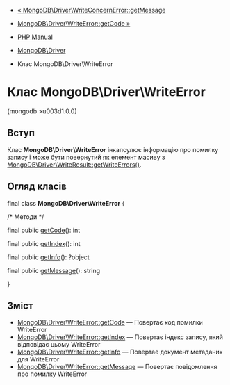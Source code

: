 - [« MongoDB\Driver\WriteConcernError::getMessage](mongodb-driver-writeconcernerror.getmessage.md)
- [MongoDB\Driver\WriteError::getCode »](mongodb-driver-writeerror.getcode.md)

- [PHP Manual](index.md)
- [MongoDB\Driver](book.mongodb.md)
- Клас MongoDB\Driver\WriteError

# Клас MongoDB\Driver\WriteError

(mongodb \>u003d1.0.0)

## Вступ

Клас **MongoDB\Driver\WriteError** інкапсулює інформацію про помилку
запису і може бути повернутий як елемент масиву з
[MongoDB\Driver\WriteResult::getWriteErrors()](mongodb-driver-writeresult.getwriteerrors.md).

## Огляд класів

final class **MongoDB\Driver\WriteError** {

/\* Методи \*/

final public [getCode](mongodb-driver-writeerror.getcode.md)(): int

final public [getIndex](mongodb-driver-writeerror.getindex.md)(): int

final public [getInfo](mongodb-driver-writeerror.getinfo.md)():
?object

final public [getMessage](mongodb-driver-writeerror.getmessage.md)():
string

}

## Зміст

- [MongoDB\Driver\WriteError::getCode](mongodb-driver-writeerror.getcode.md)
— Повертає код помилки WriteError
- [MongoDB\Driver\WriteError::getIndex](mongodb-driver-writeerror.getindex.md)
— Повертає індекс запису, який відповідає цьому WriteError
- [MongoDB\Driver\WriteError::getInfo](mongodb-driver-writeerror.getinfo.md)
— Повертає документ метаданих для WriteError
- [MongoDB\Driver\WriteError::getMessage](mongodb-driver-writeerror.getmessage.md)
— Повертає повідомлення про помилку WriteError
